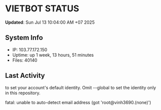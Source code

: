 # VIETBOT STATUS
**Updated**: Sun Jul 13 10:04:00 AM +07 2025

## System Info
- IP: 103.77.172.150
- Uptime: up 1 week, 13 hours, 51 minutes
- Files: 40140

## Last Activity

to set your account's default identity.
Omit --global to set the identity only in this repository.

fatal: unable to auto-detect email address (got 'root@vinh3690.(none)')
